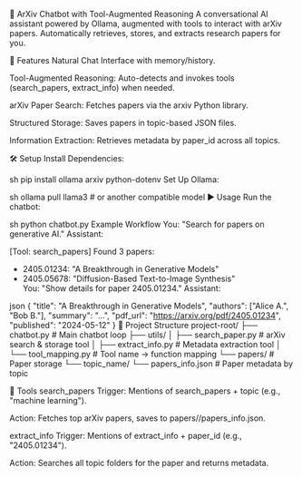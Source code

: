 🧠 ArXiv Chatbot with Tool-Augmented Reasoning
A conversational AI assistant powered by Ollama, augmented with tools to interact with arXiv papers. Automatically retrieves, stores, and extracts research papers for you.

🚀 Features
Natural Chat Interface with memory/history.

Tool-Augmented Reasoning: Auto-detects and invokes tools (search_papers, extract_info) when needed.

arXiv Paper Search: Fetches papers via the arxiv Python library.

Structured Storage: Saves papers in topic-based JSON files.

Information Extraction: Retrieves metadata by paper_id across all topics.

🛠️ Setup
Install Dependencies:

sh
pip install ollama arxiv python-dotenv
Set Up Ollama:

sh
ollama pull llama3  # or another compatible model
▶️ Usage
Run the chatbot:

sh
python chatbot.py
Example Workflow
You: "Search for papers on generative AI."
Assistant:

[Tool: search_papers] Found 3 papers:  
- 2405.01234: "A Breakthrough in Generative Models"  
- 2405.05678: "Diffusion-Based Text-to-Image Synthesis"  
You: "Show details for paper 2405.01234."
Assistant:

json
{
  "title": "A Breakthrough in Generative Models",
  "authors": ["Alice A.", "Bob B."],
  "summary": "...",
  "pdf_url": "https://arxiv.org/pdf/2405.01234",
  "published": "2024-05-12"
}
📁 Project Structure
project-root/
├── chatbot.py                # Main chatbot loop
├── utils/
│   ├── search_paper.py       # arXiv search & storage tool
│   ├── extract_info.py       # Metadata extraction tool
│   └── tool_mapping.py       # Tool name → function mapping
└── papers/                   # Paper storage
    └── topic_name/
        └── papers_info.json  # Paper metadata by topic

🔧 Tools
search_papers
Trigger: Mentions of search_papers + topic (e.g., "machine learning").

Action: Fetches top arXiv papers, saves to papers/<topic>/papers_info.json.

extract_info
Trigger: Mentions of extract_info + paper_id (e.g., "2405.01234").

Action: Searches all topic folders for the paper and returns metadata.